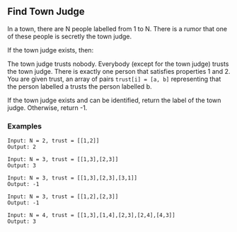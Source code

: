 ## Find Town Judge

In a town, there are N people labelled from 1 to N.  There is a rumor that one of these people is secretly the town judge.

If the town judge exists, then:

The town judge trusts nobody.
Everybody (except for the town judge) trusts the town judge.
There is exactly one person that satisfies properties 1 and 2.
You are given trust, an array of pairs `trust[i] = [a, b]` representing that the person labelled a trusts the person labelled b.

If the town judge exists and can be identified, return the label of the town judge.  Otherwise, return -1.

### Examples
```
Input: N = 2, trust = [[1,2]]
Output: 2
```
```
Input: N = 3, trust = [[1,3],[2,3]]
Output: 3
```
```
Input: N = 3, trust = [[1,3],[2,3],[3,1]]
Output: -1
```
```
Input: N = 3, trust = [[1,2],[2,3]]
Output: -1
```
```
Input: N = 4, trust = [[1,3],[1,4],[2,3],[2,4],[4,3]]
Output: 3
```